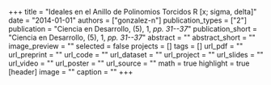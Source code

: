 +++
title = "Ideales en el Anillo de Polinomios Torcidos R [x; sigma, delta]"
date = "2014-01-01"
authors = ["gonzalez-n"]
publication_types = ["2"]
publication = "Ciencia en Desarrollo, (5), 1, _pp. 31--37_"
publication_short = "Ciencia en Desarrollo, (5), 1, _pp. 31--37_"
abstract = ""
abstract_short = ""
image_preview = ""
selected = false
projects = []
tags = []
url_pdf = ""
url_preprint = ""
url_code = ""
url_dataset = ""
url_project = ""
url_slides = ""
url_video = ""
url_poster = ""
url_source = ""
math = true
highlight = true
[header]
image = ""
caption = ""
+++
